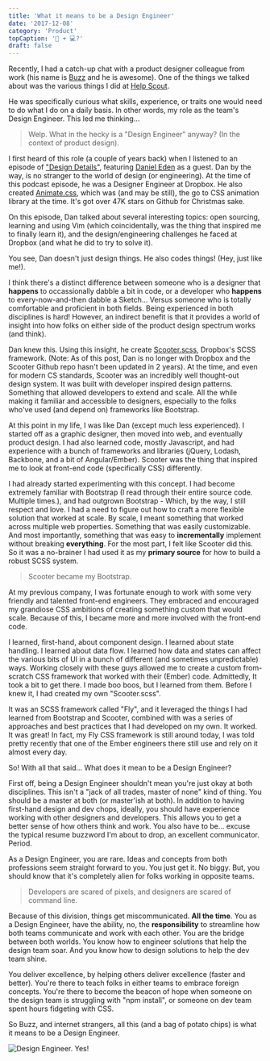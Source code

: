 ```yaml
---
title: 'What it means to be a Design Engineer'
date: '2017-12-08'
category: 'Product'
topCaption: '🎨 + 💻?'
draft: false
---
```


Recently, I had a catch-up chat with a product designer colleague from work (his name is [Buzz](https://www.buzzusborne.com/) and he is awesome). One of the things we talked about was the various things I did at [Help Scout](https://www.helpscout.net/).

<!-- more -->

He was specifically curious what skills, experience, or traits one would need to do what I do on a daily basis. In other words, my role as the team's Design Engineer. This led me thinking…

> Welp. What in the hecky is a "Design Engineer" anyway? (In the context of product design).

I first heard of this role (a couple of years back) when I listened to an episode of ["Design Details"](https://designdetails.simplecast.fm/112), featuring [Daniel Eden](https://daneden.me/) as a guest. Dan by the way, is no stranger to the world of design (or engineering). At the time of this podcast episode, he was a Designer Engineer at Dropbox. He also created [Animate.css](https://github.com/daneden/animate.css/), which was (and may be still), the go to CSS animation library at the time. It's got over 47K stars on Github for Christmas sake.

On this episode, Dan talked about several interesting topics: open sourcing, learning and using Vim (which coincidentally, was the thing that inspired me to finally learn it), and the design/engineering challenges he faced at Dropbox (and what he did to try to solve it).

You see, Dan doesn't just design things. He also codes things! (Hey, just like me!).

I think there's a distinct difference between someone who is a designer that **happens** to occassionally dabble a bit in code, or a developer who **happens** to every-now-and-then dabble a Sketch… Versus someone who is totally comfortable and proficient in both fields. Being experienced in both disciplines is hard! However, an indirect benefit is that it provides a world of insight into how folks on either side of the product design spectrum works (and think).

Dan knew this. Using this insight, he create [Scooter.scss](https://github.com/dropbox/scooter), Dropbox's SCSS framework. (Note: As of this post, Dan is no longer with Dropbox and the Scooter Github repo hasn't been updated in 2 years). At the time, and even for modern CS standards, Scooter was an incredibly well thought-out design system. It was built with developer inspired design patterns. Something that allowed developers to extend and scale. All the while making it familiar and accessible to designers, especially to the folks who've used (and depend on) frameworks like Bootstrap.

At this point in my life, I was like Dan (except much less experienced). I started off as a graphic designer, then moved into web, and eventually product design. I had also learned code, mostly Javascript, and had experience with a bunch of frameworks and libraries (jQuery, Lodash, Backbone, and a bit of Angular/Ember). Scooter was the thing that inspired me to look at front-end code (specifically CSS) differently.

I had already started experimenting with this concept. I had become extremely familiar with Bootstrap (I read through their entire source code. Multiple times.), and had outgrown Bootstrap - Which, by the way, I still respect and love. I had a need to figure out how to craft a more flexible solution that worked at scale. By scale, I meant something that worked across multiple web properties. Something that was easily customizable. And most importantly, something that was easy to **incrementally** implement without breaking **everything**. For the most part, I felt like Scooter did this. So it was a no-brainer I had used it as my **primary source** for how to build a robust SCSS system.

> Scooter became my Bootstrap.

At my previous company, I was fortunate enough to work with some very friendly and talented front-end engineers. They embraced and encouraged my grandiose CSS ambitions of creating something custom that would scale. Because of this, I became more and more involved with the front-end code.

I learned, first-hand, about component design. I learned about state handling. I learned about data flow. I learned how data and states can affect the various bits of UI in a bunch of different (and sometimes unpredictable) ways. Working closely with these guys allowed me to create a custom from-scratch CSS framework that worked with their (Ember) code. Admittedly, It took a bit to get there. I made boo boos, but I learned from them. Before I knew it, I had created my own "Scooter.scss".

It was an SCSS framework called "Fly", and it leveraged the things I had learned from Bootstrap and Scooter, combined with was a series of approaches and best practices that I had developed on my own. It worked. It was great! In fact, my Fly CSS framework is still around today, I was told pretty recently that one of the Ember engineers there still use and rely on it almost every day.

So! With all that said… What does it mean to be a Design Engineer?

First off, being a Design Engineer shouldn't mean you're just okay at both disciplines. This isn't a "jack of all trades, master of none" kind of thing. You should be a master at both (or master'ish at both). In addition to having first-hand design and dev chops, ideally, you should have experience working with other designers and developers. This allows you to get a better sense of how others think and work. You also have to be… excuse the typical resume buzzword I'm about to drop, an excellent communicator. Period.

As a Design Engineer, you are rare. Ideas and concepts from both professions seem straight forward to you. You just get it. No biggy. But, you should know that it's completely alien for folks working in opposite teams.

> Developers are scared of pixels, and designers are scared of command line.

Because of this division, things get miscommunicated. **All the time**. You as a Design Engineer, have the ability, no, the **responsibility** to streamline how both teams communicate and work with each other. You are the bridge between both worlds. You know how to engineer solutions that help the design team soar. And you know how to design solutions to help the dev team shine.

You deliver excellence, by helping others deliver excellence (faster and better). You're there to teach folks in either teams to embrace foreign concepts. You're there to become the beacon of hope when someone on the design team is struggling with "npm install", or someone on dev team spent hours fidgeting with CSS.

So Buzz, and internet strangers, all this (and a bag of potato chips) is what it means to be a Design Engineer.

![Design Engineer. Yes!](/assets/posts/me_irl/design-engineer-yes.jpg)
